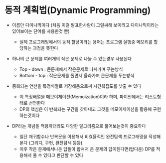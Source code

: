 # 동적 계획법(Dynamic Programming)
- 이름만 다이나믹이다 (처음 이걸 발표한사람이 그럴싸해 보이려고 다이나믹이라는 있어보이는 단어를 사용한것 뿐)
  - 실제 프로그래밍에서의 동적 할당이라는 용어는 프로그램 실행중 메모리를 할당하는 과정을 뜻한다
- 하나의 큰 문제를 여러개의 작은 문제로 나눌 수 있는경우 사용된다
  - Top - down   : 큰문제에서 작은문제로 나눠가며 푸는방식
  - Bottom - top : 작은문제를 풀면서 올라가며 큰문제를 푸는방식
  
- 중복되는 연산을 특정배열로 저장해둠으로써 시간복잡도를 낮출 수 있다
  - 이 특정배열을 메모이제이션(Memoization)이라 하며, 파이썬에서는 리스트형태로 선언한다
  - DP의 핵심은 이 반복되는 구간을 찾아내고 그것을 메모이제이션을 활용해 구현하는것이다

- DP라는 개념을 적용하더라도 다양한 알고리즘으로 풀어보는것이 중요하다
  - 일단 재귀함수나 반복문을 이용해서 비효율적인 완전탐색 프로그래밍을 작성해본다 (그리디, 구현, 완전탐색 등등)
  - 이후 작은 문제에서나온 답들이 합쳐저 큰 문제의 답이된다면(탑다운) DP를 적용해서 풀 수 있다고 판단할 수 있다


